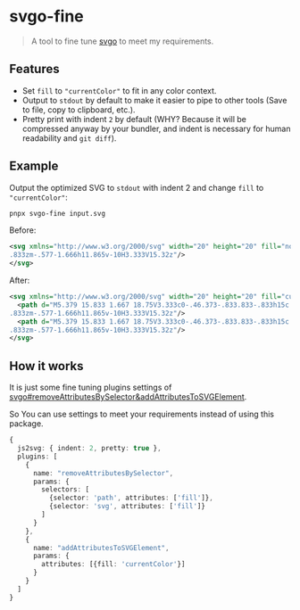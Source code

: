 # svgo-fine

> A tool to fine tune [svgo](https://github.com/svg/svgo) to meet my requirements.

## Features

- Set `fill` to `"currentColor"` to fit in any color context.
- Output to `stdout` by default to make it easier to pipe to other tools (Save to file, copy to clipboard, etc.).
- Pretty print with indent `2` by default (WHY? Because it will be compressed anyway by your bundler, and indent is necessary for human readability and `git diff`).

## Example

Output the optimized SVG to `stdout` with indent 2 and change `fill` to `"currentColor"`:

```bash
pnpx svgo-fine input.svg
```

Before:

```xml
<svg xmlns="http://www.w3.org/2000/svg" width="20" height="20" fill="none"><path fill="#626267" d="M5.379 15.833 1.667 18.75V3.333c0-.46.373-.833.833-.833h15c.46 0 .833.373.833.833V15c0 .46-.373.833-.833.833zm-.577-1.666h11.865v-10H3.333V15.32z"/><path fill="#626267" d="M5.379 15.833 1.667 18.75V3.333c0-.46.373-.833.833-.833h15c.46 0 .833.373.833.833V15c0 .46-.373.833-.833
.833zm-.577-1.666h11.865v-10H3.333V15.32z"/>
</svg>
```

After:

```xml
<svg xmlns="http://www.w3.org/2000/svg" width="20" height="20" fill="currentColor">
  <path d="M5.379 15.833 1.667 18.75V3.333c0-.46.373-.833.833-.833h15c.46 0 .833.373.833.833V15c0 .46-.373.833-.833
.833zm-.577-1.666h11.865v-10H3.333V15.32z"/>
  <path d="M5.379 15.833 1.667 18.75V3.333c0-.46.373-.833.833-.833h15c.46 0 .833.373.833.833V15c0 .46-.373.833-.833
.833zm-.577-1.666h11.865v-10H3.333V15.32z"/>
</svg>
```

## How it works

It is just some fine tuning plugins settings of [svgo#removeAttributesBySelector&addAttributesToSVGElement](https://svgo.dev/docs/plugins/removeAttributesBySelector/).

So You can use settings to meet your requirements instead of using this package.

```ts
{
  js2svg: { indent: 2, pretty: true },
  plugins: [
    {
      name: "removeAttributesBySelector",
      params: {
        selectors: [
          {selector: 'path', attributes: ['fill']},
          {selector: 'svg', attributes: ['fill']}
        ]
      }
    },
    {
      name: "addAttributesToSVGElement",
      params: {
        attributes: [{fill: 'currentColor'}]
      }
    }
  ]
}
```
